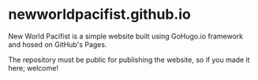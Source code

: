 # newworldpacifist.github.io
New World Pacifist is a simple website built using GoHugo.io framework and hosed on GitHub's Pages.

The repository must be public for publishing the website, so if you made it here; welcome!
